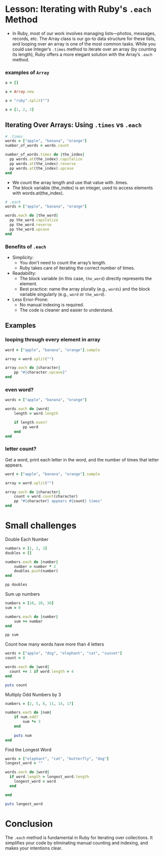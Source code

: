 # Lesson: Iterating with Ruby's `.each` Method
- In Ruby, most of our work involves managing lists—photos, messages, records, etc. The Array class is our go-to data structure for these lists, and looping over an array is one of the most common tasks. While you could use Integer’s `.times` method to iterate over an array (by counting its length), Ruby offers a more elegant solution with the Array’s `.each` method.

### examples of `Array`
```ruby
a = []

a = Array.new

a = "ruby".split("")

a = [1, 2, 3]
```

## Iterating Over Arrays: Using `.times` vs `.each`
```ruby
# .times
words = ["apple", "banana", "orange"]
number_of_words = words.count

number_of_words.times do |the_index|
  pp words.at(the_index).capitalize
  pp words.at(the_index).reverse
  pp words.at(the_index).upcase
end
```
- We count the array length and use that value with .times.
- The block variable (the_index) is an integer, used to access elements with words.at(the_index).

```ruby
# .each
words = ["apple", "banana", "orange"]

words.each do |the_word|
  pp the_word.capitalize
  pp the_word.reverse
  pp the_word.upcase
end
```
### Benefits of `.each`
- Simplicity:
    - You don't need to count the array’s length.
    - Ruby takes care of iterating the correct number of times.
- Readability:
    - The block variable (in this case, `the_word`) directly represents the element.
    - Best practice: name the array plurally (e.g., `words`) and the block variable singularly (e.g., `word` or `the_word`).
- Less Error-Prone:
    - No manual indexing is required.
    - The code is cleaner and easier to understand.

## Examples
### looping through every element in array
```ruby
word = ["apple", "banana", "orange"].sample

array = word.split("")

array.each do |character|
    pp "#{character.upcase}"
end
```

### even word?
```ruby
words = ["apple", "banana", "orange"]

words.each do |word|
    length = word.length

    if length.even?
        pp word
    end  
end
```

### letter count?
Get a word, print each letter in the word, and the number of times that letter appears.

```ruby
word = ["apple", "banana", "orange"].sample

array = word.split("")

array.each do |character|
    count = word.count(character)
    pp "#{character} appears #{count} times"
end
```

# Small challenges
Double Each Number

``` ruby
numbers = [1, 2, 3]
doubles = []

numbers.each do |number|
    number = number * 2
    doubles.push(number)
end

pp doubles
```

Sum up numbers
```ruby
numbers = [10, 20, 30]
sum = 0

numbers.each do |number|
    sum += number
end

pp sum
```

Count how many words have more than 4 letters
```ruby
words = ["apple", "dog", "elephant", "cat", "sunset"]
count = 0

words.each do |word|
  count += 1 if word.length > 4
end

puts count
```

Multiply Odd Numbers by 3
```ruby
numbers = [2, 5, 8, 11, 14, 17]

numbers.each do |num|
    if num.odd?
        num *= 3
    end
    
    puts num
end
```

Find the Longest Word

```ruby
words = ["elephant", "cat", "butterfly", "dog"]
longest_word = ""

words.each do |word|
  if word.length > longest_word.length
    longest_word = word 
  end

end

puts longest_word
```

# Conclusion
The `.each` method is fundamental in Ruby for iterating over collections. It simplifies your code by eliminating manual counting and indexing, and makes your intentions clear.